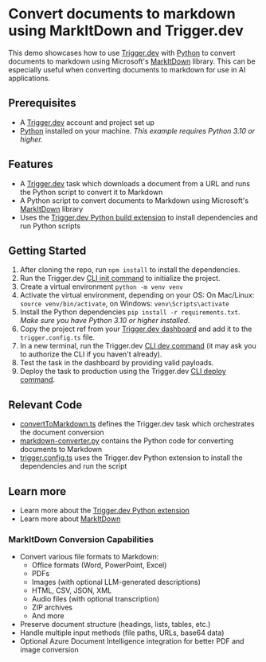 # Convert documents to markdown using MarkItDown and Trigger.dev

This demo showcases how to use [Trigger.dev](https://trigger.dev) with [Python](https://www.python.org/) to convert documents to markdown using Microsoft's [MarkItDown](https://github.com/microsoft/markitdown) library. This can be especially useful when converting documents to markdown for use in AI applications.

## Prerequisites

- A [Trigger.dev](https://trigger.dev) account and project set up
- [Python](https://www.python.org/) installed on your machine. _This example requires Python 3.10 or higher._

## Features

- A [Trigger.dev](https://trigger.dev) task which downloads a document from a URL and runs the Python script to convert it to Markdown
- A Python script to convert documents to Markdown using Microsoft's [MarkItDown](https://github.com/microsoft/markitdown) library
- Uses the [Trigger.dev Python build extension](https://trigger.dev/docs/config/extensions/pythonExtension) to install dependencies and run Python scripts

## Getting Started

1. After cloning the repo, run `npm install` to install the dependencies.
2. Run the Trigger.dev [CLI init command](https://trigger.dev/docs/cli-init-commands#cli-init-command) to initialize the project.
3. Create a virtual environment `python -m venv venv`
4. Activate the virtual environment, depending on your OS: On Mac/Linux: `source venv/bin/activate`, on Windows: `venv\Scripts\activate`
5. Install the Python dependencies `pip install -r requirements.txt`. _Make sure you have Python 3.10 or higher installed._
6. Copy the project ref from your [Trigger.dev dashboard](https://cloud.trigger.dev) and add it to the `trigger.config.ts` file.
7. In a new terminal, run the Trigger.dev [CLI dev command](https://trigger.dev/docs/cli-dev-commands#cli-dev-command) (it may ask you to authorize the CLI if you haven't already).
8. Test the task in the dashboard by providing valid payloads.
9. Deploy the task to production using the Trigger.dev [CLI deploy command](https://trigger.dev/docs/cli-deploy-commands#cli-deploy-command).

## Relevant Code

- [convertToMarkdown.ts](./src/trigger/convertToMarkdown.ts) defines the Trigger.dev task which orchestrates the document conversion
- [markdown-converter.py](./src/python/markdown-converter.py) contains the Python code for converting documents to Markdown
- [trigger.config.ts](./trigger.config.ts) uses the Trigger.dev Python extension to install the dependencies and run the script

## Learn more

- Learn more about the [Trigger.dev Python extension](https://trigger.dev/docs/config/extensions/pythonExtension)
- Learn more about [MarkItDown](https://github.com/microsoft/markitdown)

### MarkItDown Conversion Capabilities

- Convert various file formats to Markdown:
  - Office formats (Word, PowerPoint, Excel)
  - PDFs
  - Images (with optional LLM-generated descriptions)
  - HTML, CSV, JSON, XML
  - Audio files (with optional transcription)
  - ZIP archives
  - And more
- Preserve document structure (headings, lists, tables, etc.)
- Handle multiple input methods (file paths, URLs, base64 data)
- Optional Azure Document Intelligence integration for better PDF and image conversion

